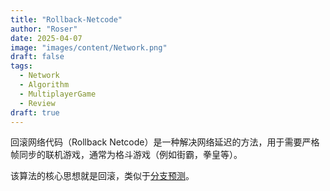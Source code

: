 ```yaml
---
title: "Rollback-Netcode"
author: "Roser"
date: 2025-04-07
image: "images/content/Network.png"
draft: false
tags:
  - Network
  - Algorithm
  - MultiplayerGame
  - Review
draft: true
---
```

回滚网络代码（Rollback Netcode）是一种解决网络延迟的方法，用于需要严格帧同步的联机游戏，通常为格斗游戏（例如街霸，拳皇等）。

该算法的核心思想就是回滚，类似于[分支预测](../../Computer%20Architecture/分支预测.md)。